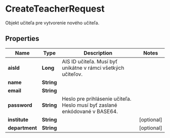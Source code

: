 

# CreateTeacherRequest

Objekt učiteľa pre vytvorenie nového učiteľa.
## Properties

Name | Type | Description | Notes
------------ | ------------- | ------------- | -------------
**aisId** | **Long** | AIS ID učiteľa. Musí byť unikátne v rámci všetkých učiteľov. | 
**name** | **String** |  | 
**email** | **String** |  | 
**password** | **String** | Heslo pre prihlásenie učiteľa. Heslo musí byť zaslané enkódované v BASE64. | 
**institute** | **String** |  |  [optional]
**department** | **String** |  |  [optional]



